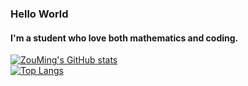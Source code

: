 ### Hello World
#### I'm a student who love both mathematics and coding.
[![ZouMing's GitHub stats](https://github-readme-stats.vercel.app/api?username=zouming74)](https://github.com/zouming74/github-readme-stats)  
[![Top Langs](https://github-readme-stats.vercel.app/api/top-langs/?username=zouming74)](https://github.com/zouming74/github-readme-stats)
